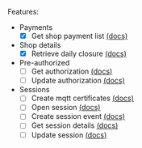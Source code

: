 Features:

- Payments
  - [x] Get shop payment list [(docs)](https://developers.satispay.com/reference/get-list-of-payments)
- Shop details
  - [x] Retrieve daily closure [(docs)](https://developers.satispay.com/reference/retrieve-daily-closure)
- Pre-authorized
  - [ ] Get authorization [(docs)](https://developers.satispay.com/reference/get-authorization)
  - [ ] Update authorization [(docs)](https://developers.satispay.com/reference/update-authorization)
- Sessions
  - [ ] Create mqtt certificates [(docs)](https://developers.satispay.com/reference/create-mqtt-certificates)
  - [ ] Open session [(docs)](https://developers.satispay.com/reference/open-session)
  - [ ] Create session event [(docs)](https://developers.satispay.com/reference/create-session-event)
  - [ ] Get session details [(docs)](https://developers.satispay.com/reference/get-session-details)
  - [ ] Update session [(docs)](https://developers.satispay.com/reference/update-session)
